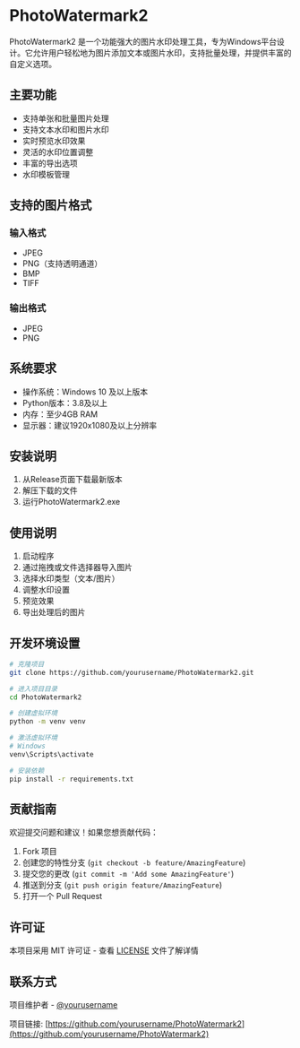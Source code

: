 # PhotoWatermark2

PhotoWatermark2 是一个功能强大的图片水印处理工具，专为Windows平台设计。它允许用户轻松地为图片添加文本或图片水印，支持批量处理，并提供丰富的自定义选项。

## 主要功能

- 支持单张和批量图片处理
- 支持文本水印和图片水印
- 实时预览水印效果
- 灵活的水印位置调整
- 丰富的导出选项
- 水印模板管理

## 支持的图片格式

### 输入格式
- JPEG
- PNG（支持透明通道）
- BMP
- TIFF

### 输出格式
- JPEG
- PNG

## 系统要求

- 操作系统：Windows 10 及以上版本
- Python版本：3.8及以上
- 内存：至少4GB RAM
- 显示器：建议1920x1080及以上分辨率

## 安装说明

1. 从Release页面下载最新版本
2. 解压下载的文件
3. 运行PhotoWatermark2.exe

## 使用说明

1. 启动程序
2. 通过拖拽或文件选择器导入图片
3. 选择水印类型（文本/图片）
4. 调整水印设置
5. 预览效果
6. 导出处理后的图片

## 开发环境设置

```bash
# 克隆项目
git clone https://github.com/yourusername/PhotoWatermark2.git

# 进入项目目录
cd PhotoWatermark2

# 创建虚拟环境
python -m venv venv

# 激活虚拟环境
# Windows
venv\Scripts\activate

# 安装依赖
pip install -r requirements.txt
```

## 贡献指南

欢迎提交问题和建议！如果您想贡献代码：

1. Fork 项目
2. 创建您的特性分支 (`git checkout -b feature/AmazingFeature`)
3. 提交您的更改 (`git commit -m 'Add some AmazingFeature'`)
4. 推送到分支 (`git push origin feature/AmazingFeature`)
5. 打开一个 Pull Request

## 许可证

本项目采用 MIT 许可证 - 查看 [LICENSE](LICENSE) 文件了解详情

## 联系方式

项目维护者 - [@yourusername](https://github.com/yourusername)

项目链接: [https://github.com/yourusername/PhotoWatermark2](https://github.com/yourusername/PhotoWatermark2)
